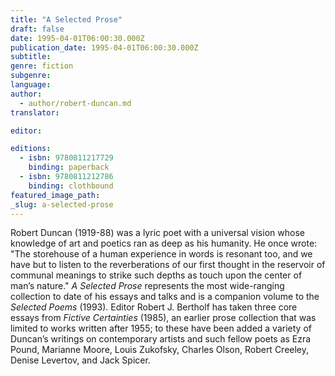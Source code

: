 ```yaml
---
title: "A Selected Prose"
draft: false
date: 1995-04-01T06:00:30.000Z
publication_date: 1995-04-01T06:00:30.000Z
subtitle:
genre: fiction
subgenre:
language:
author:
  - author/robert-duncan.md
translator:

editor:

editions:
  - isbn: 9780811217729
    binding: paperback
  - isbn: 9780811212786
    binding: clothbound
featured_image_path:
_slug: a-selected-prose
---
```


Robert Duncan (1919-88) was a lyric poet with a universal vision whose knowledge of art and poetics ran as deep as his humanity. He once wrote: "The storehouse of a human experience in words is resonant too, and we have but to listen to the reverberations of our first thought in the reservoir of communal meanings to strike such depths as touch upon the center of man’s nature." _A Selected Prose_ represents the most wide-ranging collection to date of his essays and talks and is a companion volume to the _Selected Poems_ (1993). Editor Robert J. Bertholf has taken three core essays from _Fictive Certainties_ (1985), an earlier prose collection that was limited to works written after 1955; to these have been added a variety of Duncan’s writings on contemporary artists and such fellow poets as Ezra Pound, Marianne Moore, Louis Zukofsky, Charles Olson, Robert Creeley, Denise Levertov, and Jack Spicer.

